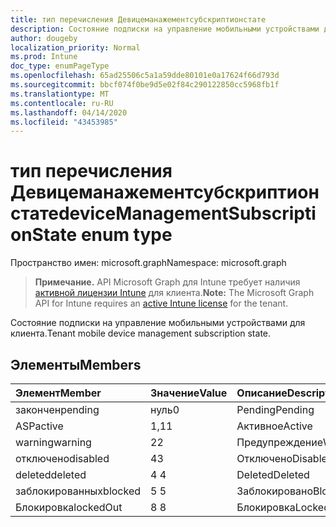 ```yaml
---
title: тип перечисления Девицеманажементсубскриптионстате
description: Состояние подписки на управление мобильными устройствами для клиента.
author: dougeby
localization_priority: Normal
ms.prod: Intune
doc_type: enumPageType
ms.openlocfilehash: 65ad25506c5a1a59dde80101e0a17624f66d793d
ms.sourcegitcommit: bbcf074f0be9d5e02f84c290122850cc5968fb1f
ms.translationtype: MT
ms.contentlocale: ru-RU
ms.lasthandoff: 04/14/2020
ms.locfileid: "43453985"
---
```

# <a name="devicemanagementsubscriptionstate-enum-type"></a><span data-ttu-id="e2c05-103">тип перечисления Девицеманажементсубскриптионстате</span><span class="sxs-lookup"><span data-stu-id="e2c05-103">deviceManagementSubscriptionState enum type</span></span>

<span data-ttu-id="e2c05-104">Пространство имен: microsoft.graph</span><span class="sxs-lookup"><span data-stu-id="e2c05-104">Namespace: microsoft.graph</span></span>

> <span data-ttu-id="e2c05-105">**Примечание.** API Microsoft Graph для Intune требует наличия [активной лицензии Intune](https://go.microsoft.com/fwlink/?linkid=839381) для клиента.</span><span class="sxs-lookup"><span data-stu-id="e2c05-105">**Note:** The Microsoft Graph API for Intune requires an [active Intune license](https://go.microsoft.com/fwlink/?linkid=839381) for the tenant.</span></span>

<span data-ttu-id="e2c05-106">Состояние подписки на управление мобильными устройствами для клиента.</span><span class="sxs-lookup"><span data-stu-id="e2c05-106">Tenant mobile device management subscription state.</span></span>

## <a name="members"></a><span data-ttu-id="e2c05-107">Элементы</span><span class="sxs-lookup"><span data-stu-id="e2c05-107">Members</span></span>
|<span data-ttu-id="e2c05-108">Элемент</span><span class="sxs-lookup"><span data-stu-id="e2c05-108">Member</span></span>|<span data-ttu-id="e2c05-109">Значение</span><span class="sxs-lookup"><span data-stu-id="e2c05-109">Value</span></span>|<span data-ttu-id="e2c05-110">Описание</span><span class="sxs-lookup"><span data-stu-id="e2c05-110">Description</span></span>|
|:---|:---|:---|
|<span data-ttu-id="e2c05-111">закончен</span><span class="sxs-lookup"><span data-stu-id="e2c05-111">pending</span></span>|<span data-ttu-id="e2c05-112">нуль</span><span class="sxs-lookup"><span data-stu-id="e2c05-112">0</span></span>|<span data-ttu-id="e2c05-113">Pending</span><span class="sxs-lookup"><span data-stu-id="e2c05-113">Pending</span></span>|
|<span data-ttu-id="e2c05-114">ASP</span><span class="sxs-lookup"><span data-stu-id="e2c05-114">active</span></span>|<span data-ttu-id="e2c05-115">1,1</span><span class="sxs-lookup"><span data-stu-id="e2c05-115">1</span></span>|<span data-ttu-id="e2c05-116">Активное</span><span class="sxs-lookup"><span data-stu-id="e2c05-116">Active</span></span>|
|<span data-ttu-id="e2c05-117">warning</span><span class="sxs-lookup"><span data-stu-id="e2c05-117">warning</span></span>|<span data-ttu-id="e2c05-118">2</span><span class="sxs-lookup"><span data-stu-id="e2c05-118">2</span></span>|<span data-ttu-id="e2c05-119">Предупреждение</span><span class="sxs-lookup"><span data-stu-id="e2c05-119">Warning</span></span>|
|<span data-ttu-id="e2c05-120">отключено</span><span class="sxs-lookup"><span data-stu-id="e2c05-120">disabled</span></span>|<span data-ttu-id="e2c05-121">4</span><span class="sxs-lookup"><span data-stu-id="e2c05-121">3</span></span>|<span data-ttu-id="e2c05-122">Отключено</span><span class="sxs-lookup"><span data-stu-id="e2c05-122">Disabled</span></span>|
|<span data-ttu-id="e2c05-123">deleted</span><span class="sxs-lookup"><span data-stu-id="e2c05-123">deleted</span></span>|<span data-ttu-id="e2c05-124">4 </span><span class="sxs-lookup"><span data-stu-id="e2c05-124">4</span></span>|<span data-ttu-id="e2c05-125">Deleted</span><span class="sxs-lookup"><span data-stu-id="e2c05-125">Deleted</span></span>|
|<span data-ttu-id="e2c05-126">заблокированных</span><span class="sxs-lookup"><span data-stu-id="e2c05-126">blocked</span></span>|<span data-ttu-id="e2c05-127">5 </span><span class="sxs-lookup"><span data-stu-id="e2c05-127">5</span></span>|<span data-ttu-id="e2c05-128">Заблокировано</span><span class="sxs-lookup"><span data-stu-id="e2c05-128">Blocked</span></span>|
|<span data-ttu-id="e2c05-129">Блокировка</span><span class="sxs-lookup"><span data-stu-id="e2c05-129">lockedOut</span></span>|<span data-ttu-id="e2c05-130">8 </span><span class="sxs-lookup"><span data-stu-id="e2c05-130">8</span></span>|<span data-ttu-id="e2c05-131">Блокировка</span><span class="sxs-lookup"><span data-stu-id="e2c05-131">LockedOut</span></span>|







